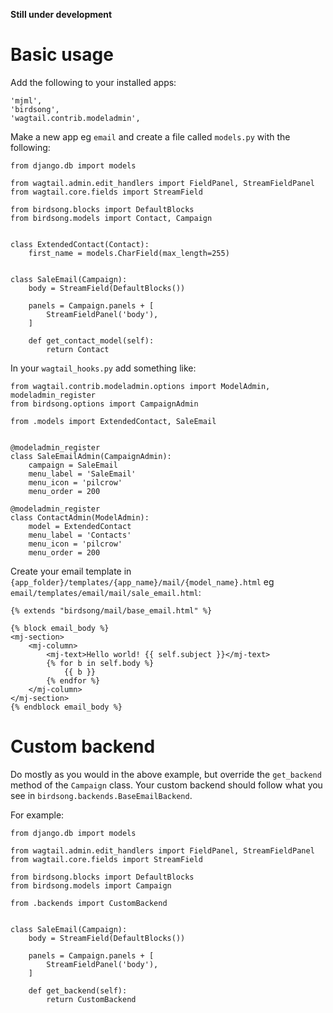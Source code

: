 **Still under development**

# Basic usage

Add the following to your installed apps:

```
'mjml',
'birdsong',
'wagtail.contrib.modeladmin',
```

Make a new app eg `email` and create a file called `models.py` with the following:

```
from django.db import models

from wagtail.admin.edit_handlers import FieldPanel, StreamFieldPanel
from wagtail.core.fields import StreamField

from birdsong.blocks import DefaultBlocks
from birdsong.models import Contact, Campaign


class ExtendedContact(Contact):
    first_name = models.CharField(max_length=255)


class SaleEmail(Campaign):
    body = StreamField(DefaultBlocks())

    panels = Campaign.panels + [
        StreamFieldPanel('body'),
    ]

    def get_contact_model(self):
        return Contact
```

In your `wagtail_hooks.py` add something like:

```
from wagtail.contrib.modeladmin.options import ModelAdmin, modeladmin_register
from birdsong.options import CampaignAdmin

from .models import ExtendedContact, SaleEmail


@modeladmin_register
class SaleEmailAdmin(CampaignAdmin):
    campaign = SaleEmail
    menu_label = 'SaleEmail'
    menu_icon = 'pilcrow'
    menu_order = 200

@modeladmin_register
class ContactAdmin(ModelAdmin):
    model = ExtendedContact
    menu_label = 'Contacts'
    menu_icon = 'pilcrow'
    menu_order = 200

```

Create your email template in `{app_folder}/templates/{app_name}/mail/{model_name}.html` eg `email/templates/email/mail/sale_email.html`:

```
{% extends "birdsong/mail/base_email.html" %}

{% block email_body %}
<mj-section>
    <mj-column>
        <mj-text>Hello world! {{ self.subject }}</mj-text>
        {% for b in self.body %}
            {{ b }}
        {% endfor %}
    </mj-column>
</mj-section>
{% endblock email_body %}
```

# Custom backend

Do mostly as you would in the above example, but override the `get_backend` method of the `Campaign` class. Your custom backend should follow what you see in `birdsong.backends.BaseEmailBackend`.

For example:

```
from django.db import models

from wagtail.admin.edit_handlers import FieldPanel, StreamFieldPanel
from wagtail.core.fields import StreamField

from birdsong.blocks import DefaultBlocks
from birdsong.models import Campaign

from .backends import CustomBackend


class SaleEmail(Campaign):
    body = StreamField(DefaultBlocks())

    panels = Campaign.panels + [
        StreamFieldPanel('body'),
    ]

    def get_backend(self):
        return CustomBackend
```
